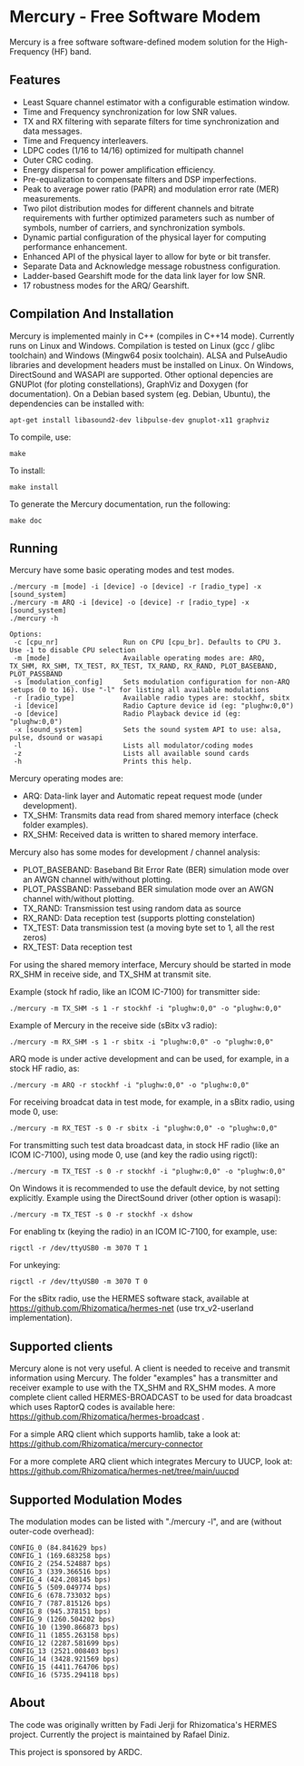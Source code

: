 # Mercury - Free Software Modem

Mercury is a free software software-defined modem solution for the High-Frequency (HF) band.

## Features

- Least Square channel estimator with a configurable estimation window.
- Time and Frequency synchronization for low SNR values.
- TX and RX filtering with separate filters for time synchronization and data messages.
- Time and Frequency interleavers.
- LDPC codes (1/16 to 14/16) optimized for multipath channel
- Outer CRC coding.
- Energy dispersal for power amplification efficiency.
- Pre-equalization to compensate filters and DSP imperfections.
- Peak to average power ratio (PAPR) and modulation error rate (MER) measurements.
- Two pilot distribution modes for different channels and bitrate requirements with further optimized parameters such as number of symbols, number of carriers, and synchronization symbols.
- Dynamic partial configuration of the physical layer for computing performance enhancement.
- Enhanced API of the physical layer to allow for byte or bit transfer.
- Separate Data and Acknowledge message robustness configuration.
- Ladder-based Gearshift mode for the data link layer for low SNR.
- 17 robustness modes for the ARQ/ Gearshift.


## Compilation And Installation

Mercury is implemented mainly in C++ (compiles in C++14 mode). Currently runs on Linux and Windows.
Compilation is tested on Linux (gcc / glibc toolchain) and Windows (Mingw64 posix toolchain). ALSA and PulseAudio libraries and development headers must be installed on Linux. On Windows, DirectSound and WASAPI are supported.
Other optional depencies are GNUPlot (for ploting constellations), GraphViz and Doxygen (for documentation). On
a Debian based system (eg. Debian, Ubuntu), the dependencies can be installed with:

```
apt-get install libasound2-dev libpulse-dev gnuplot-x11 graphviz
```
To compile, use:

```
make
```

To install:

```
make install
```

To generate the Mercury documentation, run the following:

```
make doc
```

## Running

Mercury have some basic operating modes and test modes.

```
./mercury -m [mode] -i [device] -o [device] -r [radio_type] -x [sound_system]
./mercury -m ARQ -i [device] -o [device] -r [radio_type] -x [sound_system]
./mercury -h

Options:
 -c [cpu_nr]                Run on CPU [cpu_br]. Defaults to CPU 3. Use -1 to disable CPU selection
 -m [mode]                  Available operating modes are: ARQ, TX_SHM, RX_SHM, TX_TEST, RX_TEST, TX_RAND, RX_RAND, PLOT_BASEBAND, PLOT_PASSBAND
 -s [modulation_config]     Sets modulation configuration for non-ARQ setups (0 to 16). Use "-l" for listing all available modulations
 -r [radio_type]            Available radio types are: stockhf, sbitx
 -i [device]                Radio Capture device id (eg: "plughw:0,0")
 -o [device]                Radio Playback device id (eg: "plughw:0,0")
 -x [sound_system]          Sets the sound system API to use: alsa, pulse, dsound or wasapi
 -l                         Lists all modulator/coding modes
 -z                         Lists all available sound cards
 -h                         Prints this help.

```

Mercury operating modes are:
- ARQ: Data-link layer and Automatic repeat request mode (under development).
- TX_SHM: Transmits data read from shared memory interface (check folder examples).
- RX_SHM: Received data is written to shared memory interface.

Mercury also has some modes for development / channel analysis:
- PLOT_BASEBAND: Baseband Bit Error Rate (BER) simulation mode over an AWGN channel with/without plotting.
- PLOT_PASSBAND: Passeband BER simulation mode over an AWGN channel with/without plotting.
- TX_RAND: Transmission test using random data as source
- RX_RAND: Data reception test (supports plotting constelation)
- TX_TEST: Data transmission test (a moving byte set to 1, all the rest zeros)
- RX_TEST: Data reception test

For using the shared memory interface, Mercury should be started in mode RX_SHM in receive side, and TX_SHM at transmit site. 

Example (stock hf radio, like an ICOM IC-7100) for transmitter side:
```
./mercury -m TX_SHM -s 1 -r stockhf -i "plughw:0,0" -o "plughw:0,0"
```

Example of Mercury in the receive side (sBitx v3 radio):
```
./mercury -m RX_SHM -s 1 -r sbitx -i "plughw:0,0" -o "plughw:0,0"
```

ARQ mode is under active development and can be used, for example, in a stock HF radio, as:

```
./mercury -m ARQ -r stockhf -i "plughw:0,0" -o "plughw:0,0"
```

For receiving broadcat data in test mode, for example, in a sBitx radio, using mode 0, use:

```
./mercury -m RX_TEST -s 0 -r sbitx -i "plughw:0,0" -o "plughw:0,0"
```

For transmitting such test data broadcast data, in stock HF radio (like an ICOM IC-7100), using mode 0, use (and key the radio using rigctl):

```
./mercury -m TX_TEST -s 0 -r stockhf -i "plughw:0,0" -o "plughw:0,0"
```

On Windows it is recommended to use the default device, by not setting explicitly. Example using the DirectSound driver (other option is wasapi):

```
./mercury -m TX_TEST -s 0 -r stockhf -x dshow
```

For enabling tx (keying the radio) in an ICOM IC-7100, for example, use:

```
rigctl -r /dev/ttyUSB0 -m 3070 T 1
```

For unkeying:

```
rigctl -r /dev/ttyUSB0 -m 3070 T 0
```

For the sBitx radio, use the HERMES software stack, available at https://github.com/Rhizomatica/hermes-net (use trx_v2-userland implementation).

## Supported clients

Mercury alone is not very useful. A client is needed to receive and transmit information using Mercury. The folder "examples" has a transmitter and receiver example
to use with the TX_SHM and RX_SHM modes. A more complete client called HERMES-BROADCAST to be used for data broadcast which uses RaptorQ codes is available here: https://github.com/Rhizomatica/hermes-broadcast .

For a simple ARQ client which supports hamlib, take a look at: https://github.com/Rhizomatica/mercury-connector

For a more complete ARQ client which integrates Mercury to UUCP, look at: https://github.com/Rhizomatica/hermes-net/tree/main/uucpd


## Supported Modulation Modes

The modulation modes can be listed with "./mercury -l", and are (without outer-code overhead):

```
CONFIG_0 (84.841629 bps)
CONFIG_1 (169.683258 bps)
CONFIG_2 (254.524887 bps)
CONFIG_3 (339.366516 bps)
CONFIG_4 (424.208145 bps)
CONFIG_5 (509.049774 bps)
CONFIG_6 (678.733032 bps)
CONFIG_7 (787.815126 bps)
CONFIG_8 (945.378151 bps)
CONFIG_9 (1260.504202 bps)
CONFIG_10 (1390.866873 bps)
CONFIG_11 (1855.263158 bps)
CONFIG_12 (2287.581699 bps)
CONFIG_13 (2521.008403 bps)
CONFIG_14 (3428.921569 bps)
CONFIG_15 (4411.764706 bps)
CONFIG_16 (5735.294118 bps)
```

## About

The code was originally written by Fadi Jerji for Rhizomatica's HERMES project. Currently the project is maintained by Rafael Diniz.

This project is sponsored by ARDC.
